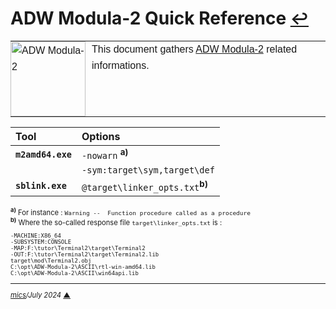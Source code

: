 # <span id="top">ADW Modula-2 Quick Reference</span> <span style="font-size:90%;">[↩](README.md#top)</span>

<table style="font-family:Helvetica,Arial;line-height:1.6;">
  <tr>
  <td style="border:0;padding:0 10px 0 0;;min-width:120px;"><a href="https://"><img src="docs/imagess/m2.svg" width="120" alt="ADW Modula-2"/></a></td>
  <td style="border:0;padding:0;vertical-align:text-top;">This document gathers <a href="https://" rel="external">ADW Modula-2</a> related informations.
  </td>
  </tr>
</table>

| Tool              | Options                      |
|:------------------|:-----------------------------|
| **`m2amd64.exe`** | `-nowarn` <sup><b>a)</b></sup> |
|                   | `-sym:target\sym,target\def` |
| **`sblink.exe`**  | `@target\linker_opts.txt`<sup><b>b)</b></sup>| 

<div style="font-size:80%;">
<sup><b>a)</b></sup> For instance : <code>Warning --  Function procedure called as a procedure</code><br/>
<sup><b>b)</b></sup> Where the so-called response file <code>target\linker_opts.txt</code> is :
<pre style="font-size:80%;">
-MACHINE:X86_64
-SUBSYSTEM:CONSOLE
-MAP:F:\tutor\Terminal2\target\Terminal2
-OUT:F:\tutor\Terminal2\target\Terminal2.lib
target\mod\Terminal2.obj 
C:\opt\ADW-Modula-2\ASCII\rtl-win-amd64.lib
C:\opt\ADW-Modula-2\ASCII\win64api.lib
</pre>
<div>

***

*[mics](https://lampwww.epfl.ch/~michelou/)/July 2024* [**&#9650;**](#top)  <!-- February 2023 -->

<span id="bottom">&nbsp;</span>

<!-- href links -->
